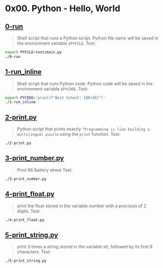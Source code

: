 # 0x00. Python - Hello, World

## [0-run](./0-run)
> Shell script that runs a Python script.
> Python file name will be saved in the environment variable `$PYFILE`.
Test:
```bash
export PYFILE=test/main.py
./0-run
```

## [1-run_inline](./1-run_inline)
> Shell script that runs Python code.
> Python code will be saved in the environment variable `$PYCODE`.
Test:
```bash
export PYCODE='print(f"Best School: {88+10}")'
./1-run_inline
```

## [2-print.py](./2-print.py)
> Python script that prints exactly `"Programming is like building a multilingual puzzle` using the `print` function.
Test:
```bash
./2-print.py
```

## [3-print_number.py](./3-print_number.py)
> Print 98 Battery street
Test:
```bash
./3-print_number.py
```

## [4-print_float.py](./4-print_float.py)
> print the float stored in the variable number with a precision of 2 digits.
Test:
```bash
./4-print_float.py
```

## [5-print_string.py](./5-print_string.py)
> print 3 times a string stored in the variable str, followed by its first 9 characters.
Test:
```bash
./5-print_string.py
```
